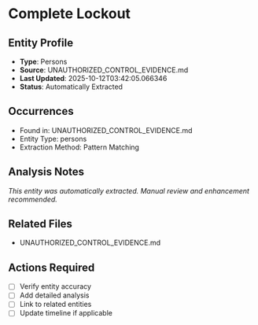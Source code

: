 # Complete Lockout

## Entity Profile
- **Type**: Persons
- **Source**: UNAUTHORIZED_CONTROL_EVIDENCE.md
- **Last Updated**: 2025-10-12T03:42:05.066346
- **Status**: Automatically Extracted

## Occurrences
- Found in: UNAUTHORIZED_CONTROL_EVIDENCE.md
- Entity Type: persons
- Extraction Method: Pattern Matching

## Analysis Notes
*This entity was automatically extracted. Manual review and enhancement recommended.*

## Related Files
- UNAUTHORIZED_CONTROL_EVIDENCE.md

## Actions Required
- [ ] Verify entity accuracy
- [ ] Add detailed analysis
- [ ] Link to related entities
- [ ] Update timeline if applicable
